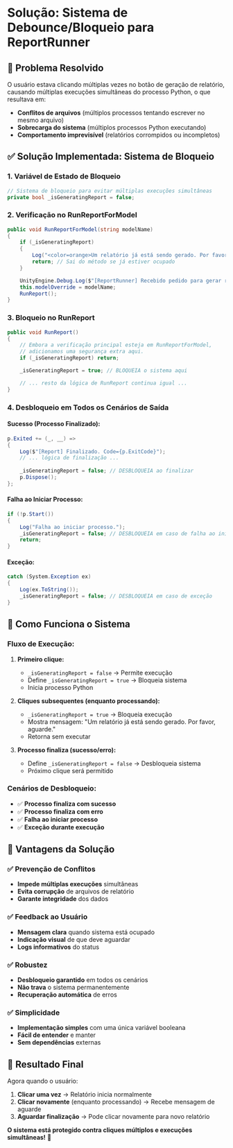 # Solução: Sistema de Debounce/Bloqueio para ReportRunner

## 🎯 **Problema Resolvido**

O usuário estava clicando múltiplas vezes no botão de geração de relatório, causando múltiplas execuções simultâneas do processo Python, o que resultava em:
- **Conflitos de arquivos** (múltiplos processos tentando escrever no mesmo arquivo)
- **Sobrecarga do sistema** (múltiplos processos Python executando)
- **Comportamento imprevisível** (relatórios corrompidos ou incompletos)

## ✅ **Solução Implementada: Sistema de Bloqueio**

### **1. Variável de Estado de Bloqueio**
```csharp
// Sistema de bloqueio para evitar múltiplas execuções simultâneas
private bool _isGeneratingReport = false;
```

### **2. Verificação no RunReportForModel**
```csharp
public void RunReportForModel(string modelName)
{
    if (_isGeneratingReport)
    {
        Log("<color=orange>Um relatório já está sendo gerado. Por favor, aguarde.</color>");
        return; // Sai do método se já estiver ocupado
    }

    UnityEngine.Debug.Log($"[ReportRunner] Recebido pedido para gerar relatório específico para: {modelName}");
    this.modelOverride = modelName;
    RunReport();
}
```

### **3. Bloqueio no RunReport**
```csharp
public void RunReport()
{
    // Embora a verificação principal esteja em RunReportForModel,
    // adicionamos uma segurança extra aqui.
    if (_isGeneratingReport) return;

    _isGeneratingReport = true; // BLOQUEIA o sistema aqui

    // ... resto da lógica de RunReport continua igual ...
}
```

### **4. Desbloqueio em Todos os Cenários de Saída**

#### **Sucesso (Processo Finalizado):**
```csharp
p.Exited += (_, __) =>
{
    Log($"[Report] Finalizado. Code={p.ExitCode}");
    // ... lógica de finalização ...
    
    _isGeneratingReport = false; // DESBLOQUEIA ao finalizar
    p.Dispose();
};
```

#### **Falha ao Iniciar Processo:**
```csharp
if (!p.Start()) 
{ 
    Log("Falha ao iniciar processo."); 
    _isGeneratingReport = false; // DESBLOQUEIA em caso de falha ao iniciar
    return; 
}
```

#### **Exceção:**
```csharp
catch (System.Exception ex) 
{ 
    Log(ex.ToString()); 
    _isGeneratingReport = false; // DESBLOQUEIA em caso de exceção
}
```

## 🔧 **Como Funciona o Sistema**

### **Fluxo de Execução:**

1. **Primeiro clique:** 
   - `_isGeneratingReport = false` → Permite execução
   - Define `_isGeneratingReport = true` → Bloqueia sistema
   - Inicia processo Python

2. **Cliques subsequentes (enquanto processando):**
   - `_isGeneratingReport = true` → Bloqueia execução
   - Mostra mensagem: "Um relatório já está sendo gerado. Por favor, aguarde."
   - Retorna sem executar

3. **Processo finaliza (sucesso/erro):**
   - Define `_isGeneratingReport = false` → Desbloqueia sistema
   - Próximo clique será permitido

### **Cenários de Desbloqueio:**
- ✅ **Processo finaliza com sucesso**
- ✅ **Processo finaliza com erro**
- ✅ **Falha ao iniciar processo**
- ✅ **Exceção durante execução**

## 🎉 **Vantagens da Solução**

### **✅ Prevenção de Conflitos**
- **Impede múltiplas execuções** simultâneas
- **Evita corrupção** de arquivos de relatório
- **Garante integridade** dos dados

### **✅ Feedback ao Usuário**
- **Mensagem clara** quando sistema está ocupado
- **Indicação visual** de que deve aguardar
- **Logs informativos** do status

### **✅ Robustez**
- **Desbloqueio garantido** em todos os cenários
- **Não trava** o sistema permanentemente
- **Recuperação automática** de erros

### **✅ Simplicidade**
- **Implementação simples** com uma única variável booleana
- **Fácil de entender** e manter
- **Sem dependências** externas

## 🚀 **Resultado Final**

Agora quando o usuário:
1. **Clicar uma vez** → Relatório inicia normalmente
2. **Clicar novamente** (enquanto processando) → Recebe mensagem de aguarde
3. **Aguardar finalização** → Pode clicar novamente para novo relatório

**O sistema está protegido contra cliques múltiplos e execuções simultâneas!** 🎯




